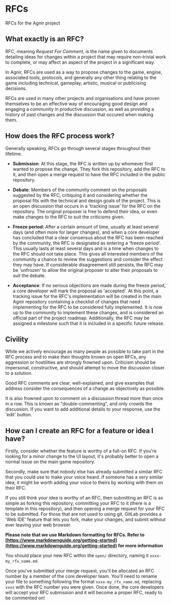 # RFCs

RFCs for the Agnir project

## What exactly is an RFC?

RFC, meaning *Request For Comment*, is the name given to documents detailing ideas for changes within a project that may require non-trivial work to complete, or may affect an aspect of the project in a significant way.

In Agnir, RFCs are used as a way to propose changes to the game, engine, associated tools, protocols, and generally any other thing relating to the game including technical, gameplay, artistic, musical or publicising decisions.

RFCs are used in many other projects and organisations and have proven themselves to be an effective way of encouraging good design and engaging a community in productive discussion, as well as providing a history of past changes and the discussion that occured when making them.

## How does the RFC process work?

Generally speaking, RFCs go through several stages throughout their lifetime.

- **Submission**: At this stage, the RFC is written up by whomever first wanted to propose the change. They fork this repository, add the RFC to it, and then open a merge request to have the RFC included in the public repository.

- **Debate**: Members of the community comment on the proposals suggested by the RFC, critiquing it and considering whether the proposal fits with the technical and design goals of the project. This is an open discussion that occurs in a 'tracking issue' for the RFC on the repository. The original proposer is free to defend their idea, or even make changes to the RFC to suit the criticisms given.

- **Freeze period**: After a certain amount of time, usually at least several days (and often more for larger changes), and when a core developer has concluded that a clear consensus about the RFC has been reached by the community, the RFC is designated as entering a 'freeze period'. This usually lasts at least several days and is a time when changes to the RFC should not take place. This gives all interested members of the community a chance to review the suggestions and consider the effect they may have. If considerable disagreement still persists, the RFC may be 'unfrozen' to allow the original proposer to alter their proposals to suit the debate.

- **Acceptance**: If no serious objections are made during the freeze period, a core developer will mark the proposal as 'accepted'. At this point, a tracking issue for the RFC's implementation will be created in the main Agnir repository containing a checklist of changes that need implementing for the RFC to be considered fully implemented. It is now up to the community to implement these changes, and is considered an official part of the project roadmap. Additionally, the RFC may be assigned a milestone such that it is included in a specific future release.

## Civility

While we actively encourage as many people as possible to take part in the RFC process and to make their thoughts known on open RFCs, any aggression or hostilities are strongly frowned upon. Criticism should be impersonal, constructive, and should attempt to move the discussion closer to a solution.

Good RFC comments are clear, well-explained, and give examples that address consider the consequences of a change as objectively as possible.

It is also frowned upon to comment on a discussion thread more than once in a row. This is known as "double-commenting", and only crowds the discussion. If you want to add additional details to your response, use the 'edit' button.

## How can I create an RFC for a feature or idea I have?

Firstly, consider whether the feature is worthy of a full-on RFC. If you're looking for a minor change to the UI layout, it's probably better to open a normal issue on the main game repository.

Secondly, make sure that nobody else has already submitted a similar RFC that you could use to make your voice heard. If someone has a very similar idea, it might be worth adding your voice to theirs by working with them on their RFC.

If you still think your idea is worthy of an RFC, then submitting an RFC is as simple as forking this repository, committing your RFC to it (there is a template in this repository), and then opening a merge request for your RFC to be submitted. For those that are not used to using git, GitLab provides a 'Web IDE' feature that lets you fork, make your changes, and submit without ever leaving your web browser.

**Please note that we use Markdown formatting for RFCs. Refer to [https://www.markdownguide.org/getting-started](https://www.markdownguide.org/getting-started) for more information**

You should place your new RFC within the `open/` directory, naming it `xxxx-my_rfx_name.md`.

Once you've submitted your merge request, you'll be allocated an RFC number by a member of the core developer team. You'll need to rename your file to something following the format `xxxx-my_rfx_name.md`, replacing `xxxx` with the RFC number you were given. Once done, the core developers will accept your RFC submission and it will become a proper RFC, ready to be commented on!
